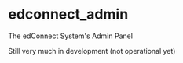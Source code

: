 # edconnect_admin

The edConnect System's Admin Panel

Still very much in development (not operational yet)